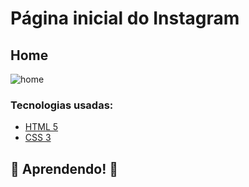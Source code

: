 # Página inicial do Instagram

 ## Home
![home](https://user-images.githubusercontent.com/26737849/95394234-ee1ec080-08f3-11eb-960d-a35e7bbea3e5.png)

### Tecnologias usadas:

* [HTML 5](https://www.w3schools.com/html/)
* [CSS 3](https://developer.mozilla.org/pt-BR/docs/Web/CSS)

## 🚀 Aprendendo! 🚀
